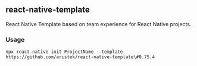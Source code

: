 ## react-native-template

React Native Template based on team experience for React Native projects.

### Usage

```
npx react-native init ProjectName --template https://github.com/aristek/react-native-template\#0.75.4
```
